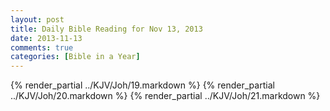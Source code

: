 ```yaml
---
layout: post
title: Daily Bible Reading for Nov 13, 2013
date: 2013-11-13
comments: true
categories: [Bible in a Year]
---
```

{% render_partial ../KJV/Joh/19.markdown %}
{% render_partial ../KJV/Joh/20.markdown %}
{% render_partial ../KJV/Joh/21.markdown %}
